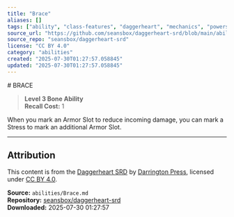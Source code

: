 ```yaml
---
title: "Brace"
aliases: []
tags: ["ability", "class-features", "daggerheart", "mechanics", "powers", "reference", "srd", "ttrpg"]
source_url: "https://github.com/seansbox/daggerheart-srd/blob/main/abilities/Brace.md"
source_repo: "seansbox/daggerheart-srd"
license: "CC BY 4.0"
category: "abilities"
created: "2025-07-30T01:27:57.058845"
updated: "2025-07-30T01:27:57.058845"
---
```


﻿# BRACE

> **Level 3 Bone Ability**  
> **Recall Cost:** 1

When you mark an Armor Slot to reduce incoming damage, you can mark a Stress to mark an additional Armor Slot.

---

## Attribution

This content is from the [Daggerheart SRD](https://github.com/seansbox/daggerheart-srd/blob/main/abilities/Brace.md) by [Darrington Press](https://darringtonpress.com/), licensed under [CC BY 4.0](https://creativecommons.org/licenses/by/4.0/).

**Source:** `abilities/Brace.md`  
**Repository:** [seansbox/daggerheart-srd](https://github.com/seansbox/daggerheart-srd)  
**Downloaded:** 2025-07-30 01:27:57

